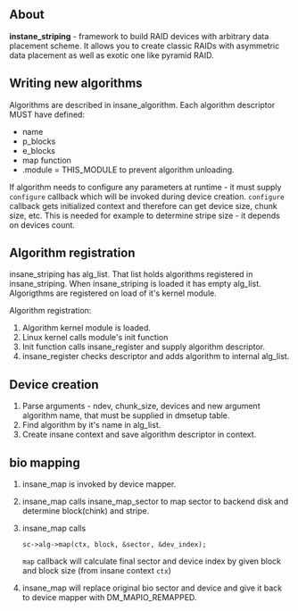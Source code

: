 About
-----

**instane_striping** - framework to build RAID devices with arbitrary data placement
scheme. It allows you to create classic RAIDs with asymmetric data placement as
well as exotic one like pyramid RAID.

Writing new algorithms
----------------------

Algorithms are described in insane_algorithm. 
Each algorithm descriptor MUST have defined:
 * name
 * p_blocks 
 * e_blocks
 * map function
 * .module = THIS_MODULE to prevent algorithm unloading.

If algorithm needs to configure any parameters at runtime - it must supply
`configure` callback which will be invoked during device creation. `configure`
callback gets initialized context and therefore can get device size, chunk
size, etc. This is needed for example to determine stripe size - it depends
on devices count.

Algorithm registration
----------------------

insane_striping has alg_list. That list holds algorithms registered in
insane_striping. When insane_striping is loaded it has empty
alg_list. Algorigthms are registered on load of it's kernel module.

Algorithm registration:
1. Algorithm kernel module is loaded.
2. Linux kernel calls module's init function
3. Init function calls insane_register and supply algorithm descriptor.
4. insane_register checks descriptor and adds algorithm to internal alg_list.

Device creation
---------------

1. Parse arguments - ndev, chunk_size, devices and new argument algorithm
   name, that must be supplied in dmsetup table.
2. Find algorithm by it's name in alg_list.
3. Create insane context and save algorithm descriptor in context.

bio mapping
-----------

1. insane_map is invoked by device mapper.
2. insane_map calls insane_map_sector to map sector to backend disk and
   determine block(chink) and stripe.
3. insane_map calls 

       sc->alg->map(ctx, block, &sector, &dev_index);

   `map` callback will calculate final sector and device index by given block
   and block size (from insane context `ctx`)

4. insane_map will replace original bio sector and device and give it back to
   device mapper with DM_MAPIO_REMAPPED.


